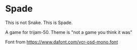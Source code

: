 # Spade
This is not Snake. This is Spade.

A game for trijam-50. Theme is "not a game you think it was"

Font from https://www.dafont.com/vcr-osd-mono.font
